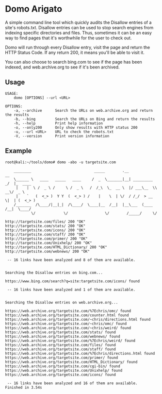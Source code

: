 # Domo Arigato #

A simple command line tool which quickly audits the Disallow entries of a site's robots.txt. Disallow entries can be used to stop search engines from indexing specific directories and files. Thus, sometimes it can be an easy way to find pages that it's worthwhile for the user to check out.

Domo will run through every Disallow entry, visit the page and return the HTTP Status Code. If any return 200, it means you'll be able to visit it.

You can also choose to search bing.com to see if the page has been indexed, and web.archive.org to see if it's been archived.

## Usage ##
```
USAGE:
    domo [OPTIONS] --url <URL>

OPTIONS:
    -a, --archive      Search the URLs on web.archive.org and return the results
    -b, --bing         Search the URLs on Bing and return the results
    -h, --help         Print help information
    -o, --only200      Only show results with HTTP status 200
    -u, --url <URL>    URL to check the robots.txt
    -V, --version      Print version information
```

## Example ##
```
root@kali:~/tools/domo# domo -abo -u targetsite.com

    ________                             _____        .__              __          
    \______ \   ____   _____   ____     /  _  \_______|__| _________ _/  |_  ____  
     |    |  \ /  _ \ /     \ /  _ \   /  /_\  \_  __ \  |/ ___\__  \\   __\/  _ \ 
     |    `   (  <_> )  Y Y  (  <_> ) /    |    \  | \/  / /_/  > __ \|  | (  <_> )
    /_______  /\____/|__|_|  /\____/  \____|__  /__|  |__\___  (____  /__|  \____/ 
            \/             \/                 \/        /_____/     \/             
       	 
http://targetsite.com/files/ 200 "OK"
http://targetsite.com/stats/ 200 "OK"
http://targetsite.com/icons/ 200 "OK"
http://targetsite.com/staff/ 200 "OK"
http://targetsite.com/primer/ 200 "OK"
http://targetsite.com/Unixhelp/ 200 "OK"
http://targetsite.com/HTML_Dictionary/ 200 "OK"
http://targetsite.com/webnews/ 200 "OK"

 -- 16 links have been analyzed and 8 of them are available.


Searching the Disallow entries on bing.com...

https://www.bing.com/search?q=site:targetsite.com/icons/ found

 -- 16 links have been analyzed and 1 of them are available.


Searching the Disallow entries on web.archive.org...

https://web.archive.org/targetsite.com/%7Echris/omc/ found
https://web.archive.org/targetsite.com/counter.html found
https://web.archive.org/targetsite.com/~chris/directions.html found
https://web.archive.org/targetsite.com/~chris/omc/ found
https://web.archive.org/targetsite.com/~chris/weird/ found
https://web.archive.org/targetsite.com/stats/ found
https://web.archive.org/targetsite.com/webnews/ found
https://web.archive.org/targetsite.com/%7Echris/weird/ found
https://web.archive.org/targetsite.com/files/ found
https://web.archive.org/targetsite.com/staff/ found
https://web.archive.org/targetsite.com/%7Echris/directions.html found
https://web.archive.org/targetsite.com/primer/ found
https://web.archive.org/targetsite.com/HTML_Dictionary/ found
https://web.archive.org/targetsite.com/cgi-bin/ found
https://web.archive.org/targetsite.com/Unixhelp/ found
https://web.archive.org/targetsite.com/icons/ found

 -- 16 links have been analyzed and 16 of them are available.
Finished in 3.54s

```
